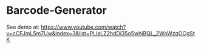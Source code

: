 # Barcode-Generator

See demo at:
https://www.youtube.com/watch?v=cCFJmL5m7Uw&index=3&list=PLlaLZ2hdDi35o5whiBQL_2WoWzqOCgStK
